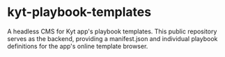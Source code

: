 # kyt-playbook-templates
A headless CMS for Kyt app's playbook templates. This public repository serves as the backend, providing a manifest.json and individual playbook definitions for the app's online template browser.
